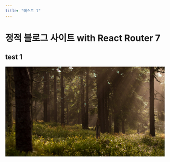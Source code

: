 ```yaml
---
title: "테스트 1"
---
```


# 정적 블로그 사이트 with React Router 7

## test 1

![forest](../../assets/content-images/forest.jpg)

